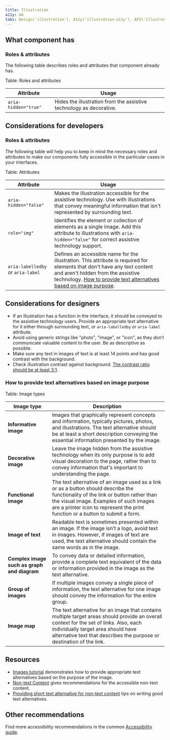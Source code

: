 ```yaml
---
title: Illustration
a11y: AA
tabs: Design('illustration'), A11y('illustration-a11y'), API('illustration-api'), Example('illustration-code'), Changelog('illustration-changelog')
---
```


## What component has

### Roles & attributes

The following table describes roles and attributes that component already has.

Table: Roles and attributes

| Attribute            | Usage                                                                |
| -------------------- | -------------------------------------------------------------------- |
| `aria-hidden="true"` | Hides the illustration from the assistive technology as decorative. |

## Considerations for developers

### Roles & attributes

The following table will help you to keep in mind the necessary roles and attributes to make our components fully accessible in the particular cases in your interfaces.

Table: Attributes

| Attribute                           | Usage                                                                                                                                                                 |
| ----------------------------------- | --------------------------------------------------------------------------------------------------------------------------------------------------------------------- |
| `aria-hidden="false"`               | Makes the illustration accessible for the assistive technology. Use with illustrations that convey meaningful information that isn't represented by surrounding text. |
| `role="img"`                        | Identifies the element or collection of elements as a single image. Add this attribute to illustrations with `aria-hidden="false"` for correct assistive technology support. |
| `aria-labelledby` or `aria-label`   | Defines an accessible name for the illustration. This attribute is required for elements that don't have any text content and aren't hidden from the assistive technology. [How to provide text alternatives based on image purpose](#how-to-provide-text-alternatives-based-on-image-purpose). |

## Considerations for designers

- If an illustration has a function in the interface, it should be conveyed to the assistive technology users. Provide an appropriate text alternative for it either through surrounding text, or `aria-labelledby` or `aria-label` attribute.
- Avoid using generic strings like "photo", "image", or "icon", as they don’t communicate valuable content to the user. Be as descriptive as possible.
- Make sure any text in images of text is at least 14 points and has good contrast with the background.
- Check illustration contrast against background. [The contrast ratio should be at least 3:1](https://www.w3.org/WAI/WCAG21/Techniques/general/G207).

### How to provide text alternatives based on image purpose

Table: Image types

| Image type                                  | Description                                                                                                                                                                                                                                                   |
| ------------------------------------------- | ------------------------------------------------------------------------------------------------------------------------------------------------------------------------------------------------------------------------------------------------------------- |
| **Informative image**                       | Images that graphically represent concepts and information, typically pictures, photos, and illustrations. The text alternative should be at least a short description conveying the essential information presented by the image.                            |
| **Decorative image**                        | Leave the image hidden from the assistive technology when its only purpose is to add visual decoration to the page, rather than to convey information that's important to understanding the page.                                                            |
| **Functional image**                        | The text alternative of an image used as a link or as a button should describe the functionality of the link or button rather than the visual image. Examples of such images are a printer icon to represent the print function or a button to submit a form. |
| **Image of text**                           | Readable text is sometimes presented within an image. If the image isn’t a logo, avoid text in images. However, if images of text are used, the text alternative should contain the same words as in the image.                                              |
| **Complex image such as graph and diagram** | To convey data or detailed information, provide a complete text equivalent of the data or information provided in the image as the text alternative.                                                                                                          |
| **Group of images**                         | If multiple images convey a single piece of information, the text alternative for one image should convey the information for the entire group.                                                                                                               |
| **Image map**                               | The text alternative for an image that contains multiple target areas should provide an overall context for the set of links. Also, each individually target area should have alternative text that describes the purpose or destination of the link.   |

## Resources

- [Images tutorial](https://www.w3.org/WAI/tutorials/images/) demonstrates how to provide appropriate text alternatives based on the purpose of the image.
- [Non-text Content](https://www.w3.org/WAI/WCAG21/quickref/?showtechniques=131#text-alternatives) gives recommendations for the accessible non-text content.
- [Providing short text alternative for non-text content](https://www.w3.org/WAI/WCAG21/Techniques/general/G94) tips on writing good text alternatives.

## Other recommendations

Find more accessibility recommendations in the common [Accessibility guide](/core-principles/a11y/a11y).
